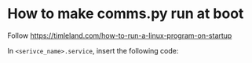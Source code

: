 # How to make comms.py run at boot

Follow https://timleland.com/how-to-run-a-linux-program-on-startup

In `<serivce_name>.service`, insert the following code:

